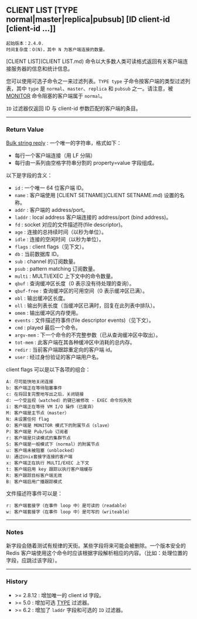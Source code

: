 ## CLIENT LIST [TYPE normal|master|replica|pubsub] [ID client-id [client-id ...]]

    起始版本：2.4.0.
    时间复杂度：O(N)，其中 N 为客户端连接的数量。

[CLIENT LIST](CLIENT LIST.md) 命令以大多数人类可读格式返回有关客户端连接服务器的信息和统计信息。

您可以使用可选子命令之一来过滤列表。`TYPE type` 子命令按客户端的类型过滤列表，其中 `type` 是 `normal`、`master`、`replica` 和 `pubsub` 之一。请注意，被 [MONITOR](MONITOR.md) 命令阻塞的客户端属于 `normal`。

`ID` 过滤器仅返回 ID 与 client-id 参数匹配的客户端的条目。

---

### Return Value

[Bulk string reply](../topics/protocol.md#resp-bulk-strings) : 一个唯一的字符串，格式如下：
- 每行一个客户端连接（用 LF 分隔）
- 每行由一系列由空格字符串分割的 property=value 字段组成。

以下是字段的含义：
- `id` : 一个唯一 64 位客户端 ID。
- `name` : 客户端使用 [CLIENT SETNAME](CLIENT SETNAME.md) 设置的名称。
- `addr` : 客户端的 address/port。
- `laddr` : local address 客户端连接的 address/port (bind address)。
- `fd` : socket 对应的文件描述符(file descriptor)。
- `age` : 连接的总持续时间（以秒为单位）。
- `idle` : 连接的空闲时间（以秒为单位）。
- `flags` : client flags（见下文）。
- `db` : 当前数据库 ID。
- `sub` : channel 的订阅数量。
- `psub` : pattern matching 订阅数量。
- `multi` : MULTI/EXEC 上下文中的命令数量。
- `qbuf` : 查询缓冲区长度（0 表示没有待处理的查询）。
- `qbuf-free` : 查询缓冲区的可用空间（0 表示缓冲区已满）。
- `obl` : 输出缓冲区长度。
- `oll` : 输出列表长度（当缓冲区已满时，回复在此列表中排队）。
- `omem` : 输出缓冲区内存使用。
- `events` : 文件描述符事件(file descriptor events)（见下文）。
- `cmd` : played 最后一个命令。
- `argv-mem` : 下一个命令的不完整参数（已从查询缓冲区中取出）。
- `tot-mem` : 此客户端在其各种缓冲区中消耗的总内存。
- `redir` : 当前客户端跟踪重定向的客户端 id。
- `user` : 经过身份验证的客户端用户名。

client flags 可以是以下各项的组合：

```
A: 尽可能快地关闭连接
b: 客户端正在等待阻塞事件
c: 在将回复完整地写出之后，关闭链接
d: 一个受监视（watched）的键已被修改 - EXEC 命令将失败
i: 客户端正在等待 VM I/O 操作（已废弃）
M: 客户端是主节点（master）
N: 未设置任何 flag
O: 客户端是 MONITOR 模式下的附属节点（slave）
P: 客户端是 Pub/Sub 订阅者
r: 客户端是只读模式的集群节点
S: 客户端是一般模式下（normal）的附属节点
u: 客户端未被阻塞（unblocked）
U: 通过Unix套接字连接的客户端
x: 客户端正在执行 MULTI/EXEC 上下文
t: 客户端启用 key 跟踪以执行客户端缓存
R: 客户跟踪目标客户端无效
B: 客户端启用广播跟踪模式
```

文件描述符事件可以是：

```
r: 客户端套接字（在事件 loop 中）是可读的（readable）
w: 客户端套接字（在事件 loop 中）是可写的（writeable）
```

---

### Notes

新字段会随着测试有规律的天街。某些字段将来可能会被删除。一个版本安全的 Redis 客户端使用这个命令时应该根据字段解析相应的内容。（比如：处理位置的字段，应跳过该字段）。

---

### History

- &gt;= 2.8.12 : 增加唯一的 client id 字段。
- &gt;= 5.0 : 增加可选 [TYPE](TYPE.md) 过滤器。
- &gt;= 6.2 : 增加了 `laddr` 字段和可选的 `ID` 过滤器。
